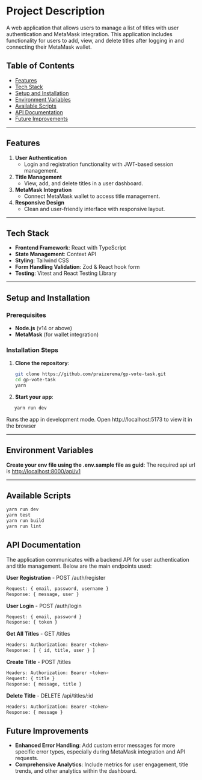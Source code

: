# Project Description

A web application that allows users to manage a list of titles with user authentication and MetaMask integration. This application includes functionality for users to add, view, and delete titles after logging in and connecting their MetaMask wallet.

## Table of Contents

- [Features](#features)
- [Tech Stack](#tech-stack)
- [Setup and Installation](#setup-and-installation)
- [Environment Variables](#environment-variables)
- [Available Scripts](#available-scripts)
- [API Documentation](#api-documentation)
- [Future Improvements](#future-improvements)

---

## Features

1. **User Authentication**
   - Login and registration functionality with JWT-based session management.
2. **Title Management**
   - View, add, and delete titles in a user dashboard.
3. **MetaMask Integration**
   - Connect MetaMask wallet to access title management.
4. **Responsive Design**
   - Clean and user-friendly interface with responsive layout.

---

## Tech Stack

- **Frontend Framework**: React with TypeScript
- **State Management**: Context API
- **Styling**: Tailwind CSS
- **Form Handling Validation**: Zod & React hook form
- **Testing**: Vitest and React Testing Library

---

## Setup and Installation

### Prerequisites

- **Node.js** (v14 or above)
- **MetaMask** (for wallet integration)

### Installation Steps

1. **Clone the repository**:
   ```bash
   git clone https://github.com/praizerema/gp-vote-task.git
   cd gp-vote-task
   yarn
   ```
2. **Start your app**: 
```bash
   yarn run dev
```
Runs the app in development mode. Open http://localhost:5173 to view it in the browser

---

## Environment Variables

**Create your env file using the .env.sample file as guid**: The required api url is <http://localhost:8000/api/v1>

---

## Available Scripts
```bash
yarn run dev
yarn test
yarn run build
yarn run lint
```



## API Documentation
The application communicates with a backend API for user authentication and title management. Below are the main endpoints used:

**User Registration** - POST /auth/register
```bash
Request: { email, password, username }
Response: { message, user }
```
**User Login** - POST /auth/login
```bash
Request: { email, password }
Response: { token }
```

**Get All Titles** - GET /titles
```bash
Headers: Authorization: Bearer <token>
Response: [ { id, title, user } ]
```
**Create Title** - POST /titles
```bash
Headers: Authorization: Bearer <token>
Request: { title }
Response: { message, title }
```

**Delete Title** - DELETE /api/titles/:id
```bash
Headers: Authorization: Bearer <token>
Response: { message }
```

## Future Improvements

- **Enhanced Error Handling**: Add custom error messages for more specific error types, especially during MetaMask integration and API requests.
- **Comprehensive Analytics**: Include metrics for user engagement, title trends, and other analytics within the dashboard.

